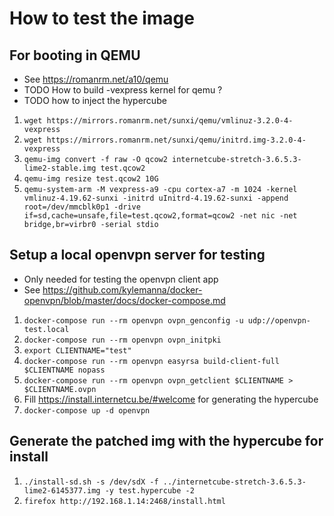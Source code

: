# How to test the image

## For booting in QEMU

* See https://romanrm.net/a10/qemu
* TODO How to build -vexpress kernel for qemu ?
* TODO how to inject the hypercube

1. `wget https://mirrors.romanrm.net/sunxi/qemu/vmlinuz-3.2.0-4-vexpress`
1. `wget https://mirrors.romanrm.net/sunxi/qemu/initrd.img-3.2.0-4-vexpress`
1. `qemu-img convert -f raw -O qcow2 internetcube-stretch-3.6.5.3-lime2-stable.img test.qcow2`
1. `qemu-img resize test.qcow2 10G`
1. `qemu-system-arm -M vexpress-a9 -cpu cortex-a7 -m 1024 -kernel vmlinuz-4.19.62-sunxi -initrd uInitrd-4.19.62-sunxi -append root=/dev/mmcblk0p1 -drive if=sd,cache=unsafe,file=test.qcow2,format=qcow2 -net nic -net bridge,br=virbr0 -serial stdio`

## Setup a local openvpn server for testing

* Only needed for testing the openvpn client app
* See https://github.com/kylemanna/docker-openvpn/blob/master/docs/docker-compose.md

1. `docker-compose run --rm openvpn ovpn_genconfig -u udp://openvpn-test.local`
1. `docker-compose run --rm openvpn ovpn_initpki`
1. `export CLIENTNAME="test"`
1. `docker-compose run --rm openvpn easyrsa build-client-full $CLIENTNAME nopass`
1. `docker-compose run --rm openvpn ovpn_getclient $CLIENTNAME > $CLIENTNAME.ovpn`
1. Fill https://install.internetcu.be/#welcome for generating the
   hypercube
1. `docker-compose up -d openvpn`

## Generate the patched img with the hypercube for install
1. `./install-sd.sh -s /dev/sdX -f ../internetcube-stretch-3.6.5.3-lime2-6145377.img -y test.hypercube -2`
1. `firefox http://192.168.1.14:2468/install.html`
